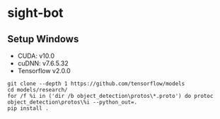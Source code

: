 # sight-bot

## Setup Windows

* CUDA: v10.0
* cuDNN: v7.6.5.32
* Tensorflow v2.0.0

```
git clone --depth 1 https://github.com/tensorflow/models
cd models/research/
for /f %i in ('dir /b object_detection\protos\*.proto') do protoc object_detection\protos\%i --python_out=.
pip install .
```

